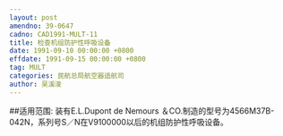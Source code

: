 ```yaml
---
layout: post
amendno: 39-0647
cadno: CAD1991-MULT-11
title: 检查机组防护性呼吸设备
date: 1991-09-10 00:00:00 +0800
effdate: 1991-09-15 00:00:00 +0800
tag: MULT
categories: 民航总局航空器适航司
author: 吴溪浚
---
```


##适用范围:
装有E.L.Dupont de Nemours ＆CO.制造的型号为4566M37B-042N，系列号S／N在V9100000以后的机组防护性呼吸设备。

